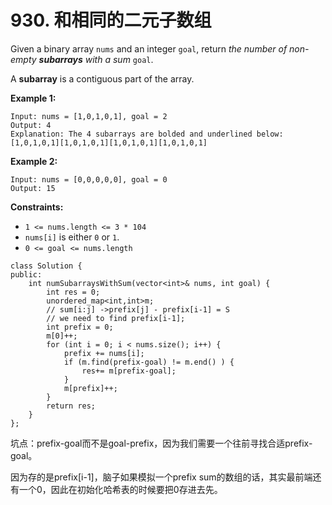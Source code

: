 # 930. 和相同的二元子数组

Given a binary array `nums` and an integer `goal`, return _the number of non-empty **subarrays** with a sum_ `goal`.

A **subarray** is a contiguous part of the array.

**Example 1:**

```
Input: nums = [1,0,1,0,1], goal = 2
Output: 4
Explanation: The 4 subarrays are bolded and underlined below:
[1,0,1,0,1][1,0,1,0,1][1,0,1,0,1][1,0,1,0,1]
```

**Example 2:**

```
Input: nums = [0,0,0,0,0], goal = 0
Output: 15
```

**Constraints:**

* `1 <= nums.length <= 3 * 104`
* `nums[i]` is either `0` or `1`.
* `0 <= goal <= nums.length`

```clike
class Solution {
public:
    int numSubarraysWithSum(vector<int>& nums, int goal) {
        int res = 0;
        unordered_map<int,int>m;
        // sum[i:j] ->prefix[j] - prefix[i-1] = S
        // we need to find prefix[i-1];
        int prefix = 0;
        m[0]++;
        for (int i = 0; i < nums.size(); i++) {
            prefix += nums[i];
            if (m.find(prefix-goal) != m.end() ) {             
                res+= m[prefix-goal];
            }
            m[prefix]++;
        }
        return res;
    }
};
```

坑点：prefix-goal而不是goal-prefix，因为我们需要一个往前寻找合适prefix-goal。

因为存的是prefix\[i-1]，脑子如果模拟一个prefix sum的数组的话，其实最前端还有一个0，因此在初始化哈希表的时候要把0存进去先。

